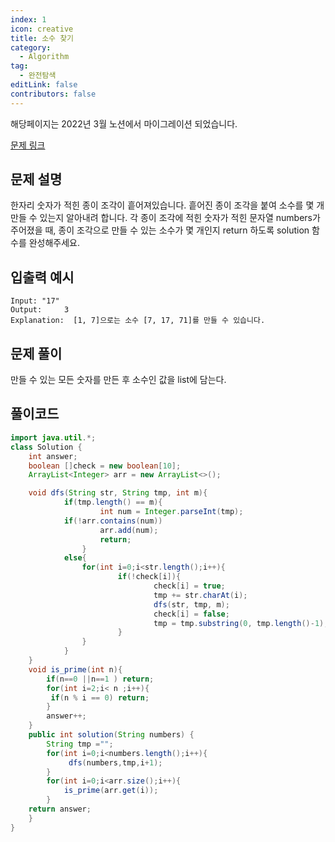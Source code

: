 ```yaml
---
index: 1
icon: creative
title: 소수 찾기
category:
  - Algorithm
tag:
  - 완전탐색
editLink: false
contributors: false
---
```


해당페이지는 2022년 3월 노션에서 마이그레이션 되었습니다.

[문제 링크](https://programmers.co.kr/learn/courses/30/lessons/42839)

## 문제 설명

한자리 숫자가 적힌 종이 조각이 흩어져있습니다. 흩어진 종이 조각을 붙여 소수를 몇 개 만들 수 있는지 알아내려 합니다.
각 종이 조각에 적힌 숫자가 적힌 문자열 numbers가 주어졌을 때, 종이 조각으로 만들 수 있는 소수가 몇 개인지 return 하도록 solution 함수를 완성해주세요.

## 입출력 예시

```
Input: "17"
Output: 	3
Explanation:  [1, 7]으로는 소수 [7, 17, 71]를 만들 수 있습니다.

```

## 문제 풀이

만들 수 있는 모든 숫자를 만든 후 소수인 값을 list에 담는다.

## 풀이코드

```java
import java.util.*;
class Solution {
    int answer;
    boolean []check = new boolean[10];
    ArrayList<Integer> arr = new ArrayList<>();

    void dfs(String str, String tmp, int m){
			if(tmp.length() == m){
					int num = Integer.parseInt(tmp);
			if(!arr.contains(num))
					arr.add(num);
					return;
				}
			else{
				for(int i=0;i<str.length();i++){
						if(!check[i]){
								check[i] = true;
								tmp += str.charAt(i);
								dfs(str, tmp, m);
								check[i] = false;
								tmp = tmp.substring(0, tmp.length()-1);
						}
				}
			}
    }
    void is_prime(int n){
        if(n==0 ||n==1 ) return;
        for(int i=2;i< n ;i++){
         if(n % i == 0) return;
        }
        answer++;
    }
    public int solution(String numbers) {
        String tmp ="";
        for(int i=0;i<numbers.length();i++){
             dfs(numbers,tmp,i+1);
        }
        for(int i=0;i<arr.size();i++){
            is_prime(arr.get(i));
        }
    return answer;
    }
}
```
